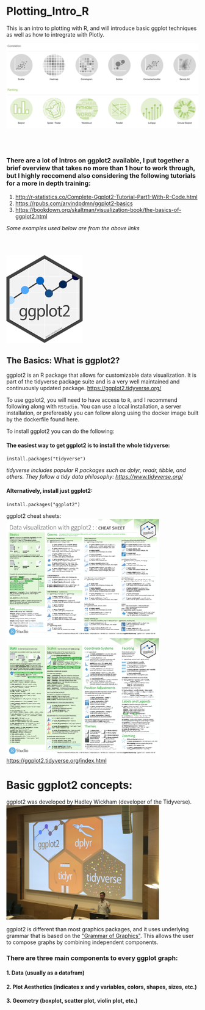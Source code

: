 # Plotting_Intro_R
This is an intro to plotting with R, and will introduce basic ggplot techniques as well as how to intregrate with Plotly.

<img src="/pics/plot_examples.png" width="800">  
     
       
       

&nbsp;   
&nbsp; 
### There are a lot of Intros on ggplot2 available, I put together a brief overview that takes no more than 1 hour to work through, but I highly reccomend also considering the following tutorials for a more in depth training:
1. http://r-statistics.co/Complete-Ggplot2-Tutorial-Part1-With-R-Code.html  
2. https://rpubs.com/arvindpdmn/ggplot2-basics  
3. https://bookdown.org/skaltman/visualization-book/the-basics-of-ggplot2.html  

*Some examples used below are from the above links*   
  
&nbsp;  
&nbsp;  

<img src="/pics/logo_ggplot2.png" width="200">  

## The Basics: What is ggplot2?

ggplot2 is an R package that allows for customizable data visualization. It is part of the tidyverse package suite and is a very well maintained and continuously updated package. https://ggplot2.tidyverse.org/

To use ggplot2, you will need to have access to `R`, and I recommend following along with `RStudio`. You can use a local installation, a server installation, or prefereably you can follow along using the docker image built by the dockerfile found here.


To install ggplot2 you can do the following:

#### The easiest way to get ggplot2 is to install the whole tidyverse:
```
install.packages("tidyverse")
```
*tidyverse includes popular R packages such as dplyr, readr, tibble, and others. They follow a tidy data philosophy: https://www.tidyverse.org/*

#### Alternatively, install just ggplot2:
```
install.packages("ggplot2")
```

ggplot2 cheat sheets: &nbsp;  
<img src="/pics/datavis_1.png" width="400">  
<img src="/pics/datavis_2.png" width="400">  
https://ggplot2.tidyverse.org/index.html




# Basic ggplot2 concepts:

ggplot2 was developed by Hadley Wickham (developer of the Tidyverse).    
<img src="/pics/hadley_wickham.jpeg" width="400">  

ggplot2 is different than most graphics packages, and it uses underlying grammar that is based on the ["Grammar of Graphics"](https://link.springer.com/chapter/10.1007/978-3-642-21551-3_13). This allows the user to compose graphs by combining independent components.

### There are three main components to every ggplot graph:
#### 1. Data (usually as a datafram)
#### 2. Plot Aesthetics (indicates x and y variables, colors, shapes, sizes, etc.)
#### 3. Geometry (boxplot, scatter plot, violin plot, etc.)

